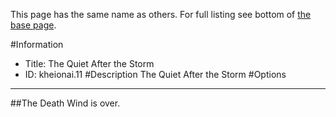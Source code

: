 This page has the same name as others. For full listing see bottom of [the base page](the_quiet_after_the_storm.md).

#Information
 - Title: The Quiet After the Storm
 - ID: kheionai.11
#Description
The Quiet After the Storm
#Options

___
##The Death Wind is over.
